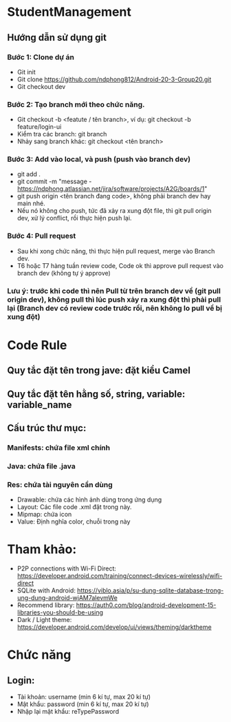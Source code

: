 # StudentManagement
## Hướng dẫn sử dụng git
### Bước 1: Clone dự án
- Git init
- Git clone https://github.com/ndphong812/Android-20-3-Group20.git
- Git checkout dev
### Bước 2: Tạo branch mới theo chức năng. 
- Git checkout -b <featute / tên branch>, ví dụ: git checkout -b feature/login-ui
- Kiểm tra các branch: git branch
- Nhảy sang branch khác: git checkout <tên branch>
### Bước 3: Add vào local, và push (push vào branch dev)
- git add .
- git commit -m "message - https://ndphong.atlassian.net/jira/software/projects/A2G/boards/1"
- git push origin <tên branch đang code>, không phải branch dev hay main nhé. 
- Nếu nó không cho push, tức đã xảy ra xung đột file, thì git pull origin dev, xử lý conflict, rồi thực hiện push lại.
### Bước 4: Pull request
- Sau khi xong chức năng, thì thực hiện pull request, merge vào Branch dev.
- T6 hoặc T7 hàng tuần review code, Code ok thì approve pull request vào branch dev (không tự ý approve)
### Lưu ý: trước khi code thì nên Pull từ trên branch dev về (git pull origin dev), không pull thì lúc push xảy ra xung đột thì phải pull lại (Branch dev có review code trước rồi, nên không lo pull về bị xung đột)
# Code Rule
## Quy tắc đặt tên trong jave: đặt kiểu Camel
## Quy tắc đặt tên hằng số, string, variable: variable_name
## Cấu trúc thư mục:
### Manifests: chứa file xml chính
### Java: chứa file .java
### Res: chứa tài nguyên cần dùng
- Drawable: chứa các hình ảnh dùng trong ứng dụng
- Layout: Các file code .xml đặt trong này. 
- Mipmap: chứa icon
- Value: Định nghĩa color, chuỗi trong này
# Tham khảo:
- P2P connections with Wi-Fi Direct: https://developer.android.com/training/connect-devices-wirelessly/wifi-direct
- SQLite with Android: https://viblo.asia/p/su-dung-sqlite-database-trong-ung-dung-android-wjAM7alevmWe
- Recommend library: https://auth0.com/blog/android-development-15-libraries-you-should-be-using
- Dark / Light theme: https://developer.android.com/develop/ui/views/theming/darktheme


# Chức năng
## Login:
- Tài khoản: username (min 6 kí tự, max 20 kí tự)
- Mật khẩu: password (min 6 kí tự, max 20 kí tự)
- Nhập lại mật khẩu: reTypePassword
